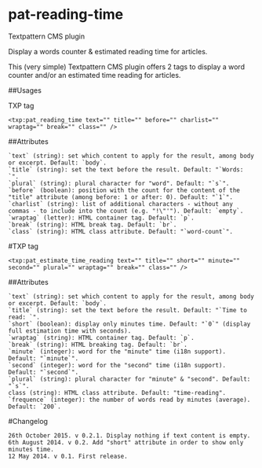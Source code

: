 # pat-reading-time
Textpattern CMS plugin

Display a words counter &amp; estimated reading time for articles.

This (very simple) Textpattern CMS plugin offers 2 tags to display a word counter and/or an estimated time reading for articles.

##Usages

TXP tag

    <txp:pat_reading_time text="" title="" before="" charlist="" wraptag="" break="" class="" />

##Attributes

    `text` (string): set which content to apply for the result, among body or excerpt. Default: `body`.
    `title` (string): set the text before the result. Default: "`Words: `".
    `plural` (string): plural character for "word". Default: "`s`".
    `before` (boolean): position with the count for the content of the "title" attribute (among before: 1 or after: 0). Default: "`1`".
    `charlist` (string): list of additional characters - without any commas - to include into the count (e.g. "!\"'"). Default: `empty`.
    `wraptag` (letter): HTML container tag. Default: `p`.
    `break` (string): HTML break tag. Default: `br`.
    `class` (string): HTML class attribute. Default: "`word-count`".

#TXP tag

    <txp:pat_estimate_time_reading text="" title="" short="" minute="" second="" plural="" wraptag="" break="" class="" />
    
##Attributes

    `text` (string): set which content to apply for the result, among body or excerpt. Default: `body`.
    `title` (string): set the text before the result. Default: "`Time to read: `".
    `short` (boolean): display only minutes time. Default: "`0`" (display full estimation time with seconds).
    `wraptag` (string): HTML container tag. Default: `p`.
    `break` (string): HTML breaking tag. Default: `br`.
    `minute` (integer): word for the "minute" time (i18n support). Default: "`minute`".
    `second` (integer): word for the "second" time (i18n support). Default: "`second`".
    `plural` (string): plural character for "minute" & "second". Default: "`s`".
    class (string): HTML class attribute. Default: "time-reading".
    `frequence` (integer): the number of words read by minutes (average). Default: `200`.

#Changelog

    26th October 2015. v 0.2.1. Display nothing if text content is empty.
    6th August 2014. v 0.2. Add "short" attribute in order to show only minutes time.
    12 May 2014. v 0.1. First release.

